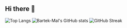 ## Hi there 👋
![Top Langs](https://github-readme-stats.vercel.app/api/top-langs/?username=Bartek-Mal&layout=compact)
![Bartek-Mal's GitHub stats](https://github-readme-stats.vercel.app/api?username=Bartek-Mal&show_icons=true&theme=radical)
![GitHub Streak](https://github-readme-streak-stats.herokuapp.com/?user=Bartek-Mal)


<!--
**Bartek-Mal/Bartek-Mal** is a ✨ _special_ ✨ repository because its `README.md` (this file) appears on your GitHub profile.

Here are some ideas to get you started:

- 🔭 I’m currently working on ...
- 🌱 I’m currently learning ...
- 👯 I’m looking to collaborate on ...
- 🤔 I’m looking for help with ...
- 💬 Ask me about ...
- 📫 How to reach me: ...
- 😄 Pronouns: ...
- ⚡ Fun fact: ...
-->
